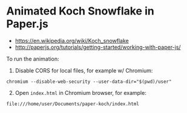 
# Animated Koch Snowflake in Paper.js

- https://en.wikipedia.org/wiki/Koch_snowflake
- http://paperjs.org/tutorials/getting-started/working-with-paper-js/

To run the animation:

1. Disable CORS for local files, for example w/ Chromium:

```chromium --disable-web-security --user-data-dir="$(pwd)/user"```

2. Open `index.html` in Chromium browser, for example:

```file:///home/user/Documents/paper-koch/index.html```
